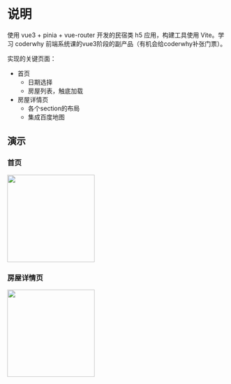 # 说明

使用 vue3 + pinia + vue-router 开发的民宿类 h5 应用，构建工具使用 Vite。学习 coderwhy 前端系统课的vue3阶段的副产品（有机会给coderwhy补张门票）。

实现的关键页面：
- 首页
  - 日期选择
  - 房屋列表，触底加载
- 房屋详情页
  - 各个section的布局
  - 集成百度地图

## 演示

### 首页

<img src="./screenshots/index.gif" width="200">

### 房屋详情页

<img src="./screenshots/detail-home.gif" width="200">
